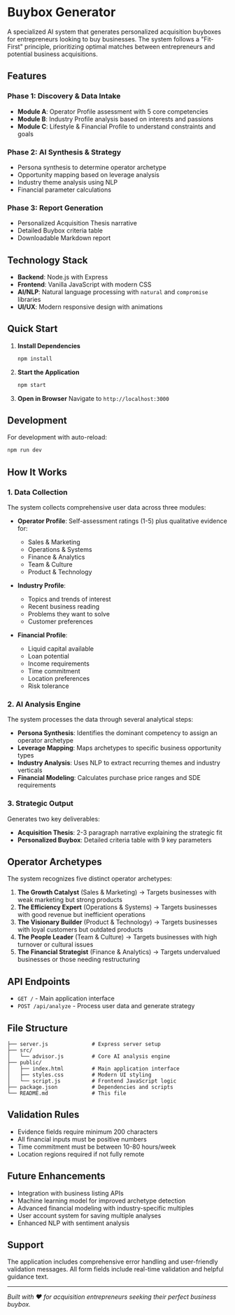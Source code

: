 # Buybox Generator

A specialized AI system that generates personalized acquisition buyboxes for entrepreneurs looking to buy businesses. The system follows a "Fit-First" principle, prioritizing optimal matches between entrepreneurs and potential business acquisitions.

## Features

### Phase 1: Discovery & Data Intake
- **Module A**: Operator Profile assessment with 5 core competencies
- **Module B**: Industry Profile analysis based on interests and passions  
- **Module C**: Lifestyle & Financial Profile to understand constraints and goals

### Phase 2: AI Synthesis & Strategy
- Persona synthesis to determine operator archetype
- Opportunity mapping based on leverage analysis
- Industry theme analysis using NLP
- Financial parameter calculations

### Phase 3: Report Generation
- Personalized Acquisition Thesis narrative
- Detailed Buybox criteria table
- Downloadable Markdown report

## Technology Stack

- **Backend**: Node.js with Express
- **Frontend**: Vanilla JavaScript with modern CSS
- **AI/NLP**: Natural language processing with `natural` and `compromise` libraries
- **UI/UX**: Modern responsive design with animations

## Quick Start

1. **Install Dependencies**
   ```bash
   npm install
   ```

2. **Start the Application**
   ```bash
   npm start
   ```

3. **Open in Browser**
   Navigate to `http://localhost:3000`

## Development

For development with auto-reload:
```bash
npm run dev
```

## How It Works

### 1. Data Collection
The system collects comprehensive user data across three modules:

- **Operator Profile**: Self-assessment ratings (1-5) plus qualitative evidence for:
  - Sales & Marketing
  - Operations & Systems  
  - Finance & Analytics
  - Team & Culture
  - Product & Technology

- **Industry Profile**: 
  - Topics and trends of interest
  - Recent business reading
  - Problems they want to solve
  - Customer preferences

- **Financial Profile**:
  - Liquid capital available
  - Loan potential
  - Income requirements
  - Time commitment
  - Location preferences
  - Risk tolerance

### 2. AI Analysis Engine
The system processes the data through several analytical steps:

- **Persona Synthesis**: Identifies the dominant competency to assign an operator archetype
- **Leverage Mapping**: Maps archetypes to specific business opportunity types
- **Industry Analysis**: Uses NLP to extract recurring themes and industry verticals
- **Financial Modeling**: Calculates purchase price ranges and SDE requirements

### 3. Strategic Output
Generates two key deliverables:

- **Acquisition Thesis**: 2-3 paragraph narrative explaining the strategic fit
- **Personalized Buybox**: Detailed criteria table with 9 key parameters

## Operator Archetypes

The system recognizes five distinct operator archetypes:

1. **The Growth Catalyst** (Sales & Marketing) → Targets businesses with weak marketing but strong products
2. **The Efficiency Expert** (Operations & Systems) → Targets businesses with good revenue but inefficient operations  
3. **The Visionary Builder** (Product & Technology) → Targets businesses with loyal customers but outdated products
4. **The People Leader** (Team & Culture) → Targets businesses with high turnover or cultural issues
5. **The Financial Strategist** (Finance & Analytics) → Targets undervalued businesses or those needing restructuring

## API Endpoints

- `GET /` - Main application interface
- `POST /api/analyze` - Process user data and generate strategy

## File Structure

```
├── server.js              # Express server setup
├── src/
│   └── advisor.js         # Core AI analysis engine
├── public/
│   ├── index.html         # Main application interface
│   ├── styles.css         # Modern UI styling
│   └── script.js          # Frontend JavaScript logic
├── package.json           # Dependencies and scripts
└── README.md              # This file
```

## Validation Rules

- Evidence fields require minimum 200 characters
- All financial inputs must be positive numbers
- Time commitment must be between 10-80 hours/week
- Location regions required if not fully remote

## Future Enhancements

- Integration with business listing APIs
- Machine learning model for improved archetype detection
- Advanced financial modeling with industry-specific multiples
- User account system for saving multiple analyses
- Enhanced NLP with sentiment analysis

## Support

The application includes comprehensive error handling and user-friendly validation messages. All form fields include real-time validation and helpful guidance text.

---

*Built with ❤️ for acquisition entrepreneurs seeking their perfect business buybox.*
